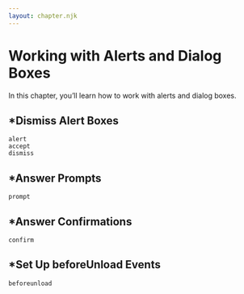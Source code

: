 ```yaml
---
layout: chapter.njk
---
```


Working with Alerts and Dialog Boxes
====================================

In this chapter, you’ll learn how to work with alerts and dialog boxes.

\*Dismiss Alert Boxes
---------------------

    alert
    accept
    dismiss

\*Answer Prompts
----------------

    prompt

\*Answer Confirmations
----------------------

    confirm

\*Set Up beforeUnload Events
----------------------------

    beforeunload
